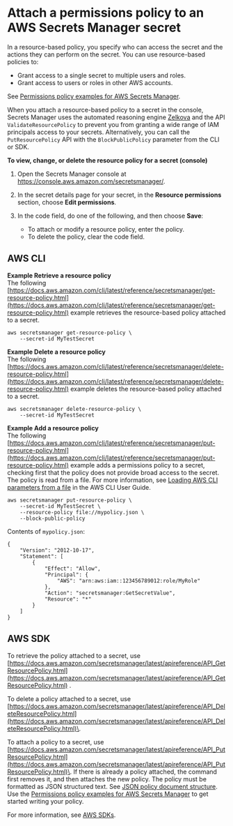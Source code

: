 # Attach a permissions policy to an AWS Secrets Manager secret<a name="auth-and-access_resource-policies"></a>

In a resource\-based policy, you specify who can access the secret and the actions they can perform on the secret\. You can use resource\-based policies to:
+ Grant access to a single secret to multiple users and roles\. 
+ Grant access to users or roles in other AWS accounts\.

See [Permissions policy examples for AWS Secrets Manager](auth-and-access_examples.md)\.

When you attach a resource\-based policy to a secret in the console, Secrets Manager uses the automated reasoning engine [Zelkova](https://aws.amazon.com/blogs/security/protect-sensitive-data-in-the-cloud-with-automated-reasoning-zelkova/) and the API `ValidateResourcePolicy` to prevent you from granting a wide range of IAM principals access to your secrets\. Alternatively, you can call the `PutResourcePolicy` API with the `BlockPublicPolicy` parameter from the CLI or SDK\. 

**To view, change, or delete the resource policy for a secret \(console\)**

1. Open the Secrets Manager console at [https://console\.aws\.amazon\.com/secretsmanager/](https://console.aws.amazon.com/secretsmanager/)\.

1. In the secret details page for your secret, in the **Resource permissions** section, choose **Edit permissions**\.

1. In the code field, do one of the following, and then choose **Save**:
   + To attach or modify a resource policy, enter the policy\. 
   + To delete the policy, clear the code field\.

## AWS CLI<a name="auth-and-access_resource_cli"></a>

**Example Retrieve a resource policy**  
The following [https://docs.aws.amazon.com/cli/latest/reference/secretsmanager/get-resource-policy.html](https://docs.aws.amazon.com/cli/latest/reference/secretsmanager/get-resource-policy.html) example retrieves the resource\-based policy attached to a secret\.  

```
aws secretsmanager get-resource-policy \
    --secret-id MyTestSecret
```

**Example Delete a resource policy**  
The following [https://docs.aws.amazon.com/cli/latest/reference/secretsmanager/delete-resource-policy.html](https://docs.aws.amazon.com/cli/latest/reference/secretsmanager/delete-resource-policy.html) example deletes the resource\-based policy attached to a secret\.  

```
aws secretsmanager delete-resource-policy \
    --secret-id MyTestSecret
```

**Example Add a resource policy**  
The following [https://docs.aws.amazon.com/cli/latest/reference/secretsmanager/put-resource-policy.html](https://docs.aws.amazon.com/cli/latest/reference/secretsmanager/put-resource-policy.html) example adds a permissions policy to a secret, checking first that the policy does not provide broad access to the secret\. The policy is read from a file\. For more information, see [Loading AWS CLI parameters from a file](https://docs.aws.amazon.com/cli/latest/userguide/cli-usage-parameters-file.html) in the AWS CLI User Guide\.  

```
aws secretsmanager put-resource-policy \
    --secret-id MyTestSecret \
    --resource-policy file://mypolicy.json \
    --block-public-policy
```
Contents of `mypolicy.json`:  

```
{
    "Version": "2012-10-17",
    "Statement": [
        {
            "Effect": "Allow",
            "Principal": {
                "AWS": "arn:aws:iam::123456789012:role/MyRole"
            },
            "Action": "secretsmanager:GetSecretValue",
            "Resource": "*"
        }
    ]
}
```

## AWS SDK<a name="auth-and-access_resource_sdk"></a>

To retrieve the policy attached to a secret, use [https://docs.aws.amazon.com/secretsmanager/latest/apireference/API_GetResourcePolicy.html](https://docs.aws.amazon.com/secretsmanager/latest/apireference/API_GetResourcePolicy.html) \.

To delete a policy attached to a secret, use [https://docs.aws.amazon.com/secretsmanager/latest/apireference/API_DeleteResourcePolicy.html](https://docs.aws.amazon.com/secretsmanager/latest/apireference/API_DeleteResourcePolicy.html)\.

To attach a policy to a secret, use [https://docs.aws.amazon.com/secretsmanager/latest/apireference/API_PutResourcePolicy.html](https://docs.aws.amazon.com/secretsmanager/latest/apireference/API_PutResourcePolicy.html)\. If there is already a policy attached, the command first removes it, and then attaches the new policy\. The policy must be formatted as JSON structured text\. See [JSON policy document structure](https://docs.aws.amazon.com/IAM/latest/UserGuide/access_policies.html#policies-introduction)\. Use the [Permissions policy examples for AWS Secrets Manager](auth-and-access_examples.md) to get started writing your policy\.

For more information, see [AWS SDKs](asm_access.md#asm-sdks)\.